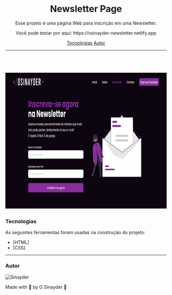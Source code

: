<h1 align="center">Newsletter Page</h1>

<p align="center">Esse projeto é uma página Web para inscrição em uma Newsletter.</p>
<p align="center">Você pode testar por aqui: https://osinayder-newsletter.netlify.app</p>

<p align="center">
 <a href="#tecnologias">Tecnologias</a>
 <a href="#autor">Autor</a>
</p>

---

<br>

<h1 align="center">
  <img alt="Newsletter" title="Newsletter" src="/imgs/readme.gif" height="425" />

</h1>

### Tecnologias

As seguintes ferramentas foram usadas na construção do projeto:

- [HTML]
- [CSS]

---

### Autor

<img alt="Sinayder" title="O Sinayder" src="https://avatars.githubusercontent.com/u/72233892?v=4" height="100" width="100" />

Made with 💜 by O Sinayder 👋
